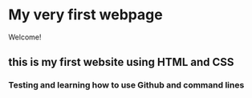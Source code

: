# My very first webpage

Welcome!
## this is my first website using HTML and CSS
### Testing and learning how to use Github and command lines 
